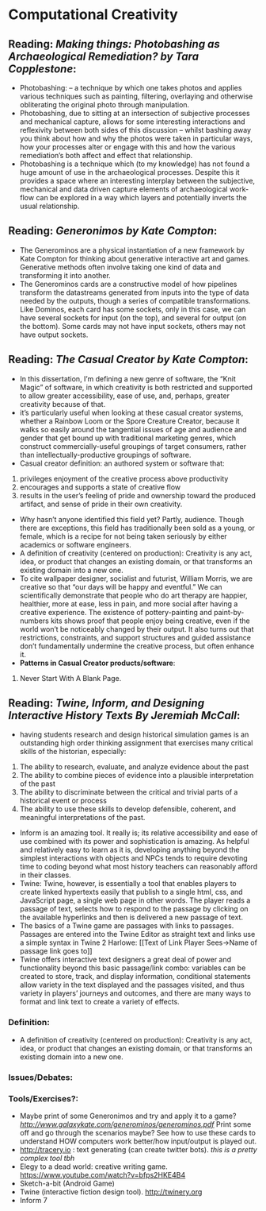 # Computational Creativity

## Reading: *Making things: Photobashing as Archaeological Remediation? by Tara Copplestone*: 
- Photobashing: – a technique by which one takes photos and applies various techniques such as painting, filtering, overlaying and otherwise obliterating the original photo through manipulation.
- Photobashing, due to sitting at an intersection of subjective processes and mechanical capture, allows for some interesting interactions and reflexivity between both sides of this discussion – whilst bashing away you think about how and why the photos were taken in particular ways, how your processes alter or engage with this and how the various remediation’s both affect and effect that relationship.
- Photobashing is a technique which (to my knowledge) has not found a huge amount of use in the archaeological processes. Despite this it provides a space where an interesting interplay between the subjective, mechanical and data driven capture elements of archaeological work-flow can be explored in a way which layers and potentially inverts the usual relationship.

## Reading: *Generonimos by Kate Compton*:
- The Generominos are a physical instantiation of a new framework by Kate Compton for thinking about generative interactive art and games. Generative methods often involve taking one kind of data and transforming it into another.
- The Generominos cards are a constructive model of how pipelines transform the datastreams generated from inputs into the type of data needed by the outputs, though a series of compatible transformations. Like Dominos, each card has some sockets, only in this case, we can have several sockets for input (on the top), and several for output (on the bottom). Some cards may not have input sockets, others may not have output sockets.

## Reading: *The Casual Creator by Kate Compton*:
- In this dissertation, I’m defining a new genre of software, the “Knit Magic” of software, in which creativity is both restricted and supported to allow greater accessibility, ease of use, and, perhaps, greater creativity because of that.
- it’s particularly useful when looking at these casual creator systems, whether a Rainbow Loom or the Spore Creature Creator, because it walks so easily around the tangential issues of age and audience and gender that get bound up with traditional marketing genres, which construct commercially-useful groupings of target consumers, rather than intellectually-productive groupings of software.
- Casual creator definition: 
an authored system or software that:
1. privileges enjoyment of the creative process above productivity
2. encourages and supports a state of creative flow
3. results in the user’s feeling of pride and ownership toward the produced artifact, and sense of pride in their own creativity.
- Why hasn’t anyone identified this field yet?
Partly, audience.  Though there are exceptions, this field has traditionally been sold as a young, or female, which is a recipe for not being taken seriously by either academics or software engineers.
- A definition of creativity (centered on production): Creativity is any act, idea, or product that changes an existing domain, or that transforms an existing domain into a new one.
- To cite wallpaper designer, socialist and futurist, William Morris, we are creative so that “our days will be happy and eventful.” We can scientifically demonstrate that people who do art therapy are happier, healthier, more at ease, less in pain, and more social after having a creative experience.  The existence of pottery-painting and paint-by-numbers kits shows proof that people enjoy being creative, even if the world won’t be noticeably changed by their output. It also turns out that restrictions, constraints, and support structures and guided assistance don’t fundamentally undermine the creative process, but often enhance it.
- **Patterns in Casual Creator products/software**:
1. Never Start With A Blank Page.

## Reading: *Twine, Inform, and Designing Interactive History Texts By Jeremiah McCall*:
- having students research and design historical simulation games is an outstanding high order thinking assignment that exercises many critical skills of the historian, especially:
1. The ability to research, evaluate, and analyze evidence about the past
2. The ability to combine pieces of evidence into a plausible interpretation of the past
3. The ability to discriminate between the critical and trivial parts of a historical event or process
4. The ability to use these skills to develop defensible, coherent, and meaningful interpretations of the past.

- Inform is an amazing tool. It really is; its relative accessibility and ease of use combined with its power and sophistication is amazing. As helpful and relatively easy to learn as it is, developing anything beyond the simplest interactions with objects and NPCs tends to require devoting time to coding beyond what most history teachers can reasonably afford in their classes.
- Twine: Twine, however, is essentially a tool that enables players to create linked hypertexts easily that publish to a single html, css, and JavaScript page, a single web page in other words. The player reads a passage of text, selects how to respond to the passage by clicking on the available hyperlinks and then is delivered a new passage of text.
- The basics of a Twine game are passages with links to passages. Passages are entered into the Twine Editor as straight text and links use a simple syntax in Twine 2 Harlowe:
[[Text of Link Player Sees->Name of passage link goes to]]
- Twine offers interactive text designers a great deal of power and functionality beyond this basic passage/link combo: variables can be created to store, track, and display information, conditional statements allow variety in the text displayed and the passages visited, and thus variety in players’ journeys and outcomes, and there are many ways to format and link text to create a variety of effects. 
### Definition:

- A definition of creativity (centered on production): Creativity is any act, idea, or product that changes an existing domain, or that transforms an existing domain into a new one.
### Issues/Debates:

### Tools/Exercises?:

- Maybe print of some Generonimos and try and apply it to a game? *<http://www.galaxykate.com/generominos/generominos.pdf>* Print some off and go through the scenarios maybe? See how to use these cards to understand HOW computers work better/how input/output is played out. 
- <http://tracery.io> : text generating (can create twitter bots). *this is a pretty complex tool tbh*
- Elegy to a dead world: creative writing game. <https://www.youtube.com/watch?v=bfps2HKE4B4>
- Sketch-a-bit (Android Game)
- Twine (interactive fiction design tool). <http://twinery.org>
- Inform 7
